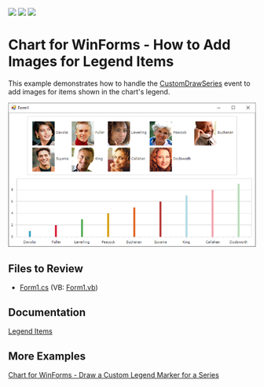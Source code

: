 <!-- default badges list -->
![](https://img.shields.io/endpoint?url=https://codecentral.devexpress.com/api/v1/VersionRange/128575419/12.1.5%2B)
[![](https://img.shields.io/badge/Open_in_DevExpress_Support_Center-FF7200?style=flat-square&logo=DevExpress&logoColor=white)](https://supportcenter.devexpress.com/ticket/details/E2123)
[![](https://img.shields.io/badge/📖_How_to_use_DevExpress_Examples-e9f6fc?style=flat-square)](https://docs.devexpress.com/GeneralInformation/403183)
<!-- default badges end -->

# Chart for WinForms - How to Add Images for Legend Items

This example demonstrates how to handle the [CustomDrawSeries](https://docs.devexpress.com/WindowsForms/DevExpress.XtraCharts.ChartControl.CustomDrawSeries?v=22.2&f=CustomDrawSeries) event to add images for items shown in the chart's legend.

![Chart](./images/Chart.png)

## Files to Review

* [Form1.cs](./CS/Form1.cs) (VB: [Form1.vb](./VB/Form1.vb))

## Documentation

[Legend Items](https://docs.devexpress.com/WindowsForms/115949/controls-and-libraries/chart-control/legends/legend-items?v=22.2&p=netframework)

## More Examples

[Chart for WinForms - Draw a Custom Legend Marker for a Series](https://github.com/DevExpress-Examples/winforms-chart-draw-a-custom-legend-marker-for-a-series)








